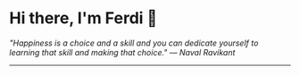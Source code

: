 <h1>Hi there, I'm Ferdi 👋</h1>

<p><em>
  "Happiness is a choice and a skill and you can dedicate yourself to learning that skill and making that choice." — Naval Ravikant
</em></p>

---
